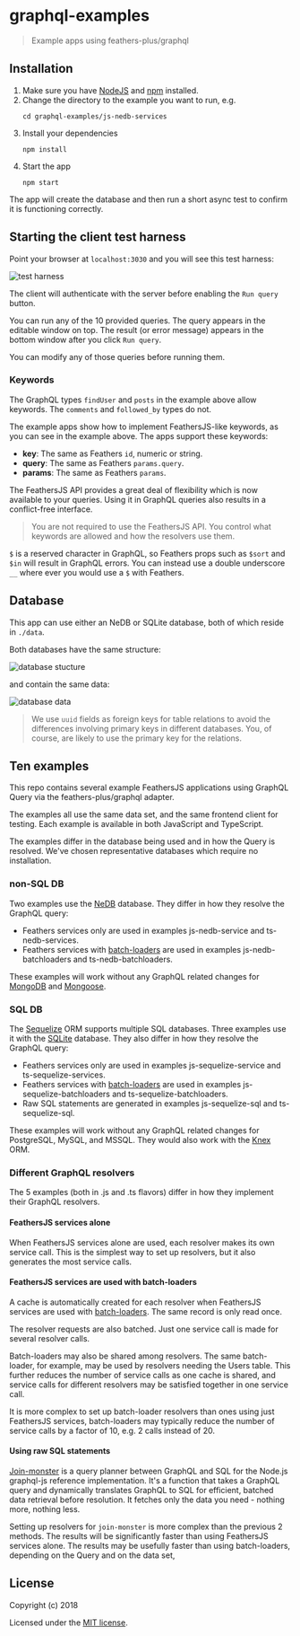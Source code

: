 # graphql-examples

> Example apps using feathers-plus/graphql

## Installation

1. Make sure you have [NodeJS](https://nodejs.org/) and [npm](https://www.npmjs.com/) installed.
2. Change the directory to the example you want to run, e.g.
   ```text
   cd graphql-examples/js-nedb-services
   ```
3. Install your dependencies
    ```
    npm install
    ``` 
4. Start the app
    ```
    npm start
    ```


The app will create the database
and then run a short async test to confirm it is functioning correctly.

## Starting the client test harness

Point your browser at `localhost:3030` and you will see this test harness:

![test harness](./docs/assets/test-harness.jpg)

The client will authenticate with the server before enabling the `Run query` button.

You can run any of the 10 provided queries.
The query appears in the editable window on top.
The result (or error message) appears in the bottom window after you click `Run query`.

You can modify any of those queries before running them.

### Keywords

The GraphQL types `findUser` and `posts` in the example above allow keywords.
The `comments` and `followed_by` types do not.

The example apps show how to implement FeathersJS-like keywords,
as you can see in the example above.
The apps support these keywords:
- **key**: The same as Feathers `id`, numeric or string.
- **query**: The same as Feathers `params.query`.
- **params**: The same as Feathers `params`.

The FeathersJS API provides a great deal of flexibility which is now available to your queries.
Using it in GraphQL queries also results in a conflict-free interface.

> You are not required to use the FeathersJS API.
> You control what keywords are allowed and how the resolvers use them.

`$` is a reserved character in GraphQL, so Feathers props such as `$sort` and `$in` will result in GraphQL errors.
You can instead use a double underscore `__` where ever you would use a `$` with Feathers. 


## Database

This app can use either an NeDB or SQLite database, both of which reside in `./data`.

Both databases have the same structure:

![database stucture](./docs/assets/schema.jpg)

and contain the same data:

![database data](./docs/assets/tables.jpg)

> We use `uuid` fields as foreign keys for table relations
> to avoid the differences involving primary keys in different databases.
> You, of course, are likely to use the primary key for the relations.

## Ten examples

This repo contains several example FeathersJS applications using GraphQL Query
via the feathers-plus/graphql adapter.

The examples all use the same data set,
and the same frontend client for testing.
Each example is available in both JavaScript and TypeScript.

The examples differ in the database being used and in how the Query is resolved.
We've chosen representative databases which require no installation.

### non-SQL DB

Two examples use the [NeDB](https://github.com/louischatriot/nedb) database.
They differ in how they resolve the GraphQL query:
- Feathers services only are used in examples js-nedb-service and ts-nedb-services.
- Feathers services with [batch-loaders](https://feathers-plus.github.io/v1/batch-loader/)
are used in examples js-nedb-batchloaders and ts-nedb-batchloaders.

These examples will work without any GraphQL related changes for
[MongoDB](https://www.mongodb.com/) and [Mongoose](http://mongoosejs.com/).

### SQL DB

The [Sequelize](http://docs.sequelizejs.com/) ORM supports multiple SQL databases.
Three examples use it with the [SQLite](https://sqlite.org/cli.html) database.
They also differ in how they resolve the GraphQL query:
- Feathers services only are used in examples js-sequelize-service and ts-sequelize-services.
- Feathers services with [batch-loaders](https://feathers-plus.github.io/v1/batch-loader/)
are used in examples js-sequelize-batchloaders and ts-sequelize-batchloaders.
- Raw SQL statements are generated in examples js-sequelize-sql and ts-sequelize-sql.

These examples will work without any GraphQL related changes for
PostgreSQL, MySQL, and MSSQL.
They would also work with the [Knex](https://github.com/kripod/knex-orm) ORM.

### Different GraphQL resolvers

The 5 examples (both in .js and .ts flavors) differ in how they implement their
GraphQL resolvers.

#### FeathersJS services alone

When FeathersJS services alone are used, each resolver makes its own service call.
This is the simplest way to set up resolvers,
but it also generates the most service calls.

#### FeathersJS services are used with batch-loaders

A cache is automatically created for each resolver when
FeathersJS services are used with [batch-loaders](https://feathers-plus.github.io/v1/batch-loader/).
The same record is only read once.

The resolver requests are also batched.
Just one service call is made for several resolver calls.

Batch-loaders may also be shared among resolvers.
The same batch-loader, for example, may be used by resolvers needing the Users table.
This further reduces the number of service calls as one cache is shared,
and service calls for different resolvers may be satisfied together in one service call.

It is more complex to set up batch-loader resolvers than ones using just FeathersJS services,
batch-loaders may typically reduce the number of service calls by a factor of 10,
e.g. 2 calls instead of 20.

#### Using raw SQL statements

[Join-monster](https://join-monster.readthedocs.io/en/latest/)
is a query planner between GraphQL and SQL for the Node.js graphql-js reference implementation.
It's a function that takes a GraphQL query and dynamically translates GraphQL to SQL for efficient,
batched data retrieval before resolution.
It fetches only the data you need - nothing more, nothing less.

Setting up resolvers for `join-monster` is more complex than the previous 2 methods.
The results will be significantly faster than using FeathersJS services alone.
The results may be usefully faster than using batch-loaders,
depending on the Query and on the data set,

## License

Copyright (c) 2018

Licensed under the [MIT license](LICENSE).
